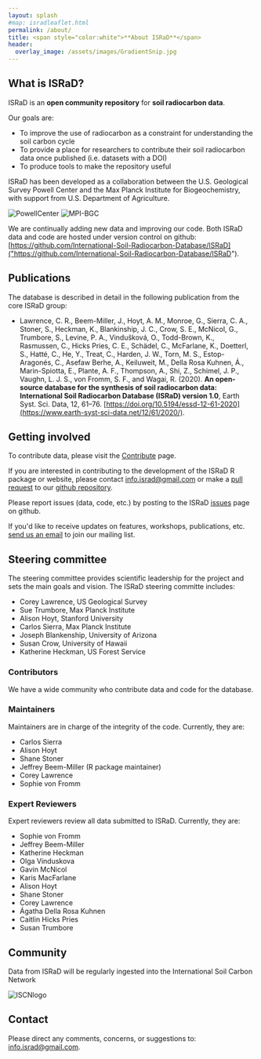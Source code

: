 ```yaml
---
layout: splash
#map: isradleaflet.html
permalink: /about/
title: <span style="color:white">**About ISRaD**</span>
header:
  overlay_image: /assets/images/GradientSnip.jpg
---
```


## What is ISRaD?
ISRaD is an **open community repository** for **soil radiocarbon data**.

Our goals are:
* To improve the use of radiocarbon as a constraint for understanding the soil carbon cycle
* To provide a place for researchers to contribute their soil radiocarbon data once published (i.e. datasets with a DOI)
* To produce tools to make the repository useful

ISRaD has been developed as a collaboration between the U.S. Geological Survey Powell Center and the Max Planck Institute for Biogeochemistry, with support from U.S. Department of Agriculture.

 ![PowellCenter]({{"/assets/images/PowellCenter.jpg"}})
 ![MPI-BGC]({{"/assets/images/MPI-BGC_logo_EN.png"}})

We are continually adding new data and improving our code. Both ISRaD data and code are hosted under version control on github: [https://github.com/International-Soil-Radiocarbon-Database/ISRaD]("https://github.com/International-Soil-Radiocarbon-Database/ISRaD").

## Publications
The database is described in detail in the following publication from the core ISRaD group:

* Lawrence, C. R., Beem-Miller, J., Hoyt, A. M., Monroe, G., Sierra, C. A., Stoner, S., Heckman, K., Blankinship, J. C., Crow, S. E., McNicol, G., Trumbore, S., Levine, P. A., Vindušková, O., Todd-Brown, K., Rasmussen, C., Hicks Pries, C. E., Schädel, C., McFarlane, K., Doetterl, S., Hatté, C., He, Y., Treat, C., Harden, J. W., Torn, M. S., Estop-Aragonés, C., Asefaw Berhe, A., Keiluweit, M., Della Rosa Kuhnen, Á., Marin-Spiotta, E., Plante, A. F., Thompson, A., Shi, Z., Schimel, J. P., Vaughn, L. J. S., von Fromm, S. F., and Wagai, R. (2020). **An open-source database for the synthesis of soil radiocarbon data: International Soil Radiocarbon Database (ISRaD) version 1.0**, Earth Syst. Sci. Data, 12, 61–76. [https://doi.org/10.5194/essd-12-61-2020](https://www.earth-syst-sci-data.net/12/61/2020/).

## Getting involved

To contribute data, please visit the [Contribute]({{"https://international-soil-radiocarbon-database.github.io/ISRaD/contribute/"}}) page.

If you are interested in contributing to the development of the ISRaD R package or website, please contact info.israd@gmail.com or make a [pull request](https://help.github.com/en/github/collaborating-with-issues-and-pull-requests/about-pull-requests) to our [github repository](https://github.com/International-Soil-Radiocarbon-Database/ISRaD).

Please report issues (data, code, etc.) by posting to the ISRaD [issues](https://github.com/International-Soil-Radiocarbon-Database/ISRaD/issues) page on github.

If you'd like to receive updates on features, workshops, publications, etc. [send us an email]({{"mailto:info.israd@gmail.com"}}) to join our mailing list.

## Steering committee
The steering committee provides scientific leadership for the project and sets the main goals and vision.
The ISRaD steering committe includes:

* Corey Lawrence, US Geological Survey
* Sue Trumbore, Max Planck Institute
* Alison Hoyt, Stanford University
* Carlos Sierra, Max Planck Institute
* Joseph Blankenship, University of Arizona
* Susan Crow, University of Hawaii
* Katherine Heckman, US Forest Service

### Contributors
We have a wide community who contribute data and code for the database.

### Maintainers
Maintainers are in charge of the integrity of the code. Currently, they are:

* Carlos Sierra
* Alison Hoyt
* Shane Stoner
* Jeffrey Beem-Miller (R package maintainer)
* Corey Lawrence
* Sophie von Fromm

### Expert Reviewers
Expert reviewers review all data submitted to ISRaD. Currently, they are:

* Sophie von Fromm
* Jeffrey Beem-Miller
* Katherine Heckman
* Olga Vinduskova
* Gavin McNicol
* Karis MacFarlane
* Alison Hoyt
* Shane Stoner
* Corey Lawrence
* Ágatha Della Rosa Kuhnen
* Caitlin Hicks Pries
* Susan Trumbore

## Community

Data from ISRaD will be regularly ingested into the International Soil Carbon Network

![ISCNlogo]({{"/assets/images/iscn_logo.jpeg"}})

## Contact

Please direct any comments, concerns, or suggestions to: info.israd@gmail.com.